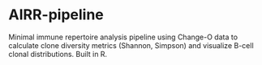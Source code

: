 # AIRR-pipeline
Minimal immune repertoire analysis pipeline using Change-O data to calculate clone diversity metrics (Shannon, Simpson) and visualize B-cell clonal distributions. Built in R.
